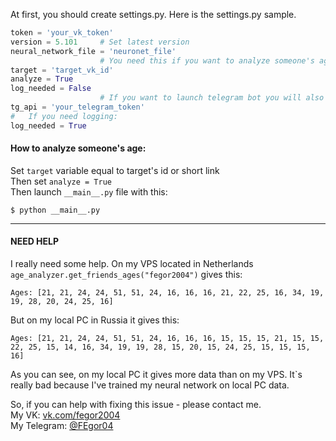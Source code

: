 At first, you should create settings.py.
Here is the settings.py sample.
```python
token = 'your_vk_token'
version = 5.101     # Set latest version
neural_network_file = 'neuronet_file'
                    # You need this if you want to analyze someone's age
target = 'target_vk_id'
analyze = True
log_needed = False
                    # If you want to launch telegram bot you will also need this:
tg_api = 'your_telegram_token'
#   If you need logging:
log_needed = True
```
#### How to analyze someone's age:
Set ``target`` variable equal to target's id or short link <br>
Then set `analyze = True` <br>
Then launch `__main__.py` file with this:
```
$ python __main__.py
```
<hr>

#### NEED HELP
I really need some help.
On my VPS located in Netherlands `age_analyzer.get_friends_ages("fegor2004")` gives this:
```
Ages: [21, 21, 24, 24, 51, 51, 24, 16, 16, 16, 21, 22, 25, 16, 34, 19, 19, 28, 20, 24, 25, 16] 
```
But on my local PC in Russia it gives this:
```
Ages: [21, 21, 24, 24, 51, 51, 24, 16, 16, 16, 15, 15, 15, 21, 15, 15, 22, 25, 15, 14, 16, 34, 19, 19, 28, 15, 20, 15, 24, 25, 15, 15, 15, 16] 
```
As you can see, on my local PC it gives more data than on my VPS. It`s really bad because I've trained my neural network on local PC data.
<br>

So, if you can help with fixing this issue - please contact me. <br>
My VK: [vk.com/fegor2004](https://vk.com/fegor2004) <br>
My Telegram: [@FEgor04](https://t.me/fegor04)

